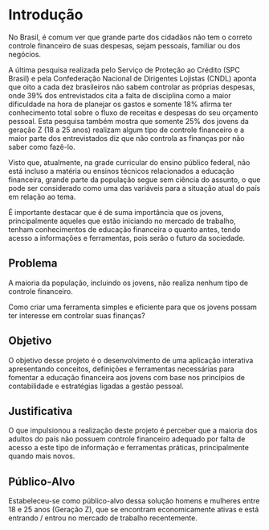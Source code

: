 # Introdução

No Brasil, é comum ver que grande parte dos cidadãos não tem o correto controle financeiro de suas despesas, sejam pessoais, familiar ou dos negócios.  

A última pesquisa realizada pelo Serviço de Proteção ao Crédito (SPC Brasil) e pela Confederação Nacional de Dirigentes Lojistas (CNDL) aponta que oito a cada dez brasileiros não sabem controlar as próprias despesas, onde 39% dos entrevistados cita a falta de disciplina como a maior dificuldade na hora de planejar os gastos e somente 18% afirma ter conhecimento total sobre o fluxo de receitas e despesas do seu orçamento pessoal. Esta pesquisa também mostra que somente 25% dos jovens da geração Z (18 a 25 anos) realizam algum tipo de controle financeiro e a maior parte dos entrevistados diz que não controla as finanças por não saber como fazê-lo. 

Visto que, atualmente, na grade curricular do ensino público federal, não está incluso a matéria ou ensinos técnicos relacionados a educação financeira, grande parte da população segue sem ciência do assunto, o que pode ser considerado como uma das variáveis para a situação atual do país em relação ao tema. 

É importante destacar que é de suma importância que os jovens, principalmente aqueles que estão iniciando no mercado de trabalho, tenham conhecimentos de educação financeira o quanto antes, tendo acesso a informações e ferramentas, pois serão o futuro da sociedade.

## Problema
A maioria da população, incluindo os jovens, não realiza nenhum tipo de controle financeiro.  

Como criar uma ferramenta simples e eficiente para que os jovens possam ter interesse em controlar suas finanças?

## Objetivo

O objetivo desse projeto é o desenvolvimento de uma aplicação interativa apresentando conceitos, definições e ferramentas necessárias para fomentar a educação financeira aos jovens com base nos princípios de contabilidade e estratégias ligadas a gestão pessoal.

## Justificativa

O que impulsionou a realização deste projeto é perceber que a maioria dos adultos do país não possuem controle financeiro adequado por falta de acesso a este tipo de informação e ferramentas práticas, principalmente quando mais novos.

## Público-Alvo

Estabeleceu-se como público-alvo dessa solução homens e mulheres entre 18 e 25 anos (Geração Z), que se encontram economicamente ativas e está entrando / entrou no mercado de trabalho recentemente.
